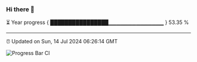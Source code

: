 ### Hi there 👋

⏳ Year progress { ████████████████▁▁▁▁▁▁▁▁▁▁▁▁▁▁ } 53.35 %

---

⏰ Updated on Sun, 14 Jul 2024 06:26:14 GMT

![Progress Bar CI](https://github.com/liununu/liununu/workflows/Progress%20Bar%20CI/badge.svg)
